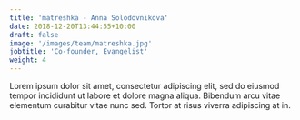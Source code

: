 ```yaml
---
title: 'matreshka - Anna Solodovnikova'
date: 2018-12-20T13:44:55+10:00
draft: false
image: '/images/team/matreshka.jpg'
jobtitle: 'Co-founder, Evangelist'
weight: 4
---
```


Lorem ipsum dolor sit amet, consectetur adipiscing elit, sed do eiusmod tempor incididunt ut labore et dolore magna aliqua. Bibendum arcu vitae elementum curabitur vitae nunc sed. Tortor at risus viverra adipiscing at in.
